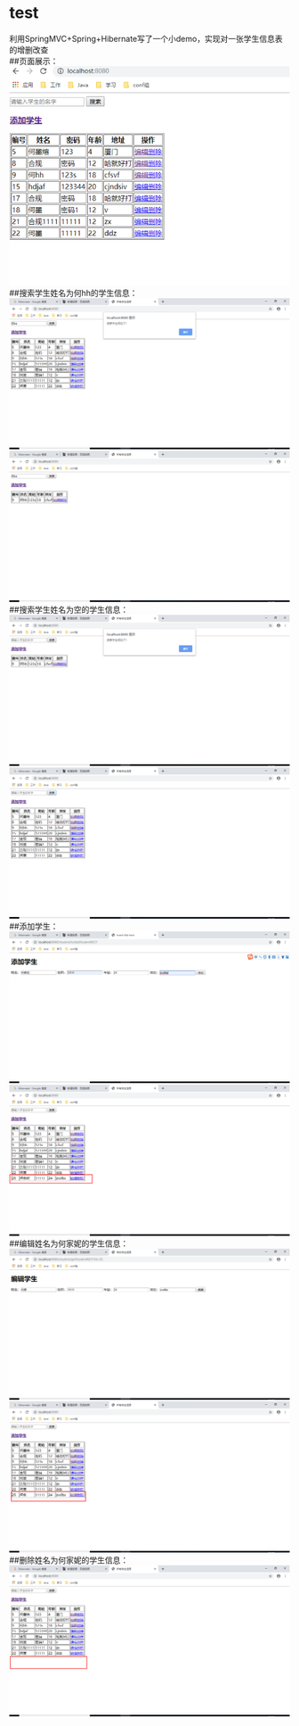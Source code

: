 # test
利用SpringMVC+Spring+Hibernate写了一个小demo，实现对一张学生信息表的增删改查<br>
##页面展示：<br>
![image](https://github.com/JennyHJN/test/raw/master/images/1.png)
##搜索学生姓名为何hh的学生信息：<br>
![image](https://github.com/JennyHJN/test/raw/master/images/2.png)
![image](https://github.com/JennyHJN/test/raw/master/images/3.png)
##搜索学生姓名为空的学生信息：<br>
![image](https://github.com/JennyHJN/test/raw/master/images/4.png)
![image](https://github.com/JennyHJN/test/raw/master/images/5.png)
##添加学生： <br>
![image](https://github.com/JennyHJN/test/raw/master/images/6.png)
![image](https://github.com/JennyHJN/test/raw/master/images/7.png)
##编辑姓名为何家妮的学生信息：<br>
![image](https://github.com/JennyHJN/test/raw/master/images/8.png)
![image](https://github.com/JennyHJN/test/raw/master/images/9.png)
##删除姓名为何家妮的学生信息：<br>
![image](https://github.com/JennyHJN/test/raw/master/images/10.png)
